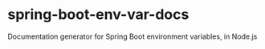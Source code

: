 # spring-boot-env-var-docs
Documentation generator for Spring Boot environment variables, in Node.js
